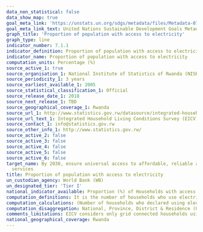```yaml
---
data_non_statistical: false
data_show_map: true
goal_meta_link: 'https://unstats.un.org/sdgs/metadata/files/Metadata-07-01-01.pdf'
goal_meta_link_text: United Nations Sustainable Development Goals Metadata (pdf 212KB)
graph_title: 'Proportion of population with access to electricity'
graph_type: line
indicator_number: 7.1.1
indicator_definition: Proportion of population with access to electricity is the percentage of population with access to electricity
indicator_name: Proportion of population with access to electricity
computation_units: Percentage (%)
source_active_1: true
source_organisation_1: National Institute of Statistics of Rwanda (NISR)
source_periodicity_1: 3 years
source_earliest_available_1: 2005
source_statistical_classification_1: Official
source_release_date_1: 2018
source_next_release_1: TBD
source_geographical_coverage_1: Rwanda
source_url_1: http://www.statistics.gov.rw/datasource/integrated-household-living-conditions-survey-eicv 
source_url_text_1: Integrated Household Living Conditions Survey (EICV)
source_contact_1: info@statistics.gov.rw
source_other_info_1: http://www.statistics.gov.rw/
source_active_2: false
source_active_3: false
source_active_4: false
source_active_5: false
source_active_6: false
target_name: By 2030, ensure universal access to affordable, reliable and modern energy
  services
title: Proportion of population with access to electricity
un_custodian_agency: World Bank (WB)
un_designated_tier: 'Tier I'
national_indicator_available: Proportion (%) of Households with access to electricity
computation_definitions: It is the number of households who use electricity as their main source for lighting to the total number of households expressed as a percentage.
computation_calculations: (Number of households who declared using electricity as their main source for lighting / Total number of urban households) * 100
computation_disaggregation: National, Province, District & Residence (Urban & Rural)
comments_limitations: EICV considers only grid connected households using electricity as their main source of home lighting (National connection grid and local mini grid are combined together). Off grid sources like solar panel, generator and rechargeable batteries are reported separately.
national_geographical_coverage: Rwanda
---
```

